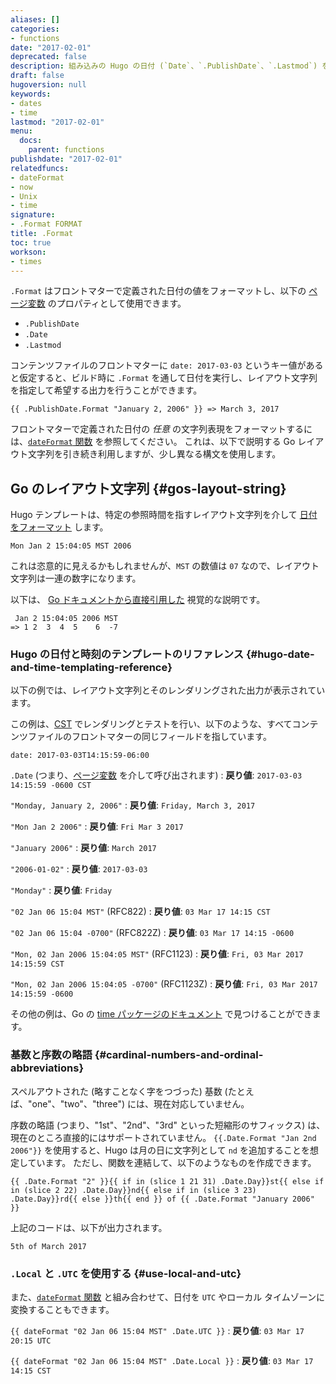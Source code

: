 ```yaml
---
aliases: []
categories:
- functions
date: "2017-02-01"
deprecated: false
description: 組み込みの Hugo の日付 (`Date`、`.PublishDate`、`.Lastmod`) を、Go のレイアウト文字列に従ってフォーマットします。
draft: false
hugoversion: null
keywords:
- dates
- time
lastmod: "2017-02-01"
menu:
  docs:
    parent: functions
publishdate: "2017-02-01"
relatedfuncs:
- dateFormat
- now
- Unix
- time
signature:
- .Format FORMAT
title: .Format
toc: true
workson:
- times
---
```


`.Format` はフロントマターで定義された日付の値をフォーマットし、以下の [ページ変数][pagevars] のプロパティとして使用できます。

* `.PublishDate`
* `.Date`
* `.Lastmod`

コンテンツファイルのフロントマターに `date: 2017-03-03` というキー値があると仮定すると、ビルド時に `.Format` を通して日付を実行し、レイアウト文字列を指定して希望する出力を行うことができます。

```go-html-template
{{ .PublishDate.Format "January 2, 2006" }} => March 3, 2017
```

フロントマターで定義された日付の *任意* の文字列表現をフォーマットするには、[`dateFormat` 関数][dateFormat] を参照してください。 これは、以下で説明する Go レイアウト文字列を引き続き利用しますが、少し異なる構文を使用します。

## Go のレイアウト文字列 {#gos-layout-string}

Hugo テンプレートは、特定の参照時間を指すレイアウト文字列を介して [日付をフォーマット][time] します。

```
Mon Jan 2 15:04:05 MST 2006
```

これは恣意的に見えるかもしれませんが、`MST` の数値は `07` なので、レイアウト文字列は一連の数字になります。

以下は、 [Go ドキュメントから直接引用した][gdex] 視覚的な説明です。

```
 Jan 2 15:04:05 2006 MST
=> 1 2  3  4  5    6  -7
```

### Hugo の日付と時刻のテンプレートのリファレンス {#hugo-date-and-time-templating-reference}

以下の例では、レイアウト文字列とそのレンダリングされた出力が表示されています。

この例は、[CST][] でレンダリングとテストを行い、以下のような、すべてコンテンツファイルのフロントマターの同じフィールドを指しています。

```
date: 2017-03-03T14:15:59-06:00
```

`.Date` (つまり、[ページ変数][pagevars] を介して呼び出されます)
: **戻り値**: `2017-03-03 14:15:59 -0600 CST`

`"Monday, January 2, 2006"`
: **戻り値**: `Friday, March 3, 2017`

`"Mon Jan 2 2006"`
: **戻り値**: `Fri Mar 3 2017`

`"January 2006"`
: **戻り値**: `March 2017`

`"2006-01-02"`
: **戻り値**: `2017-03-03`

`"Monday"`
: **戻り値**: `Friday`

`"02 Jan 06 15:04 MST"` (RFC822)
: **戻り値**: `03 Mar 17 14:15 CST`

`"02 Jan 06 15:04 -0700"` (RFC822Z)
: **戻り値**: `03 Mar 17 14:15 -0600`

`"Mon, 02 Jan 2006 15:04:05 MST"` (RFC1123)
: **戻り値**: `Fri, 03 Mar 2017 14:15:59 CST`

`"Mon, 02 Jan 2006 15:04:05 -0700"` (RFC1123Z)
: **戻り値**: `Fri, 03 Mar 2017 14:15:59 -0600`

その他の例は、Go の [time パッケージのドキュメント][timeconst] で見つけることができます。

### 基数と序数の略語 {#cardinal-numbers-and-ordinal-abbreviations}

スペルアウトされた (略すことなく字をつづった) 基数 (たとえば、"one"、"two"、"three") には、現在対応していません。

序数の略語 (つまり、"1st"、"2nd"、"3rd" といった短縮形のサフィックス) は、現在のところ直接的にはサポートされていません。 `{{.Date.Format "Jan 2nd 2006"}}` を使用すると、Hugo は月の日に文字列として `nd` を追加することを想定しています。 ただし、関数を連結して、以下のようなものを作成できます。

```go-html-template
{{ .Date.Format "2" }}{{ if in (slice 1 21 31) .Date.Day}}st{{ else if in (slice 2 22) .Date.Day}}nd{{ else if in (slice 3 23) .Date.Day}}rd{{ else }}th{{ end }} of {{ .Date.Format "January 2006" }}
```

上記のコードは、以下が出力されます。

```
5th of March 2017
```


### `.Local` と `.UTC` を使用する {#use-local-and-utc}

また、[`dateFormat` 関数][dateFormat] と組み合わせて、日付を `UTC` やローカル タイムゾーンに変換することもできます。

`{{ dateFormat "02 Jan 06 15:04 MST" .Date.UTC }}`
: **戻り値**: `03 Mar 17 20:15 UTC`

`{{ dateFormat "02 Jan 06 15:04 MST" .Date.Local }}`
: **戻り値**: `03 Mar 17 14:15 CST`

[CST]: https://en.wikipedia.org/wiki/Central_Time_Zone
[dateFormat]: /functions/dateformat/
[gdex]: https://golang.org/pkg/time/#example_Time_Format
[pagevars]: /variables/page/
[time]: https://golang.org/pkg/time/
[timeconst]: https://golang.org/pkg/time/#ANSIC
